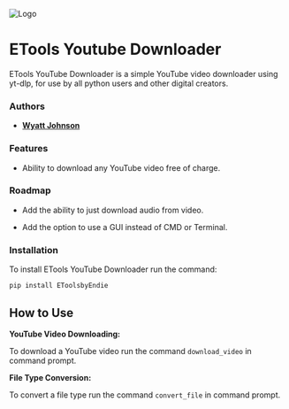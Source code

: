 
![Logo](https://i.ibb.co/80xDDsg/ETools-Logo.png)


# ETools Youtube Downloader

ETools YouTube Downloader is a simple YouTube video downloader using yt-dlp, for use by all python users and other digital creators.


### Authors

- [**Wyatt Johnson**](https://github.com/realendie)


### Features

- Ability to download any YouTube video free of charge.


### Roadmap

- Add the ability to just download audio from video.

- Add the option to use a GUI instead of CMD or Terminal.


### Installation

To install ETools YouTube Downloader run the command:

```
pip install EToolsbyEndie
```


    

## How to Use

**YouTube Video Downloading:**

To download a YouTube video run the command
```download_video``` in command prompt.

**File Type Conversion:**

To convert a file type run the command
```convert_file``` in command prompt.